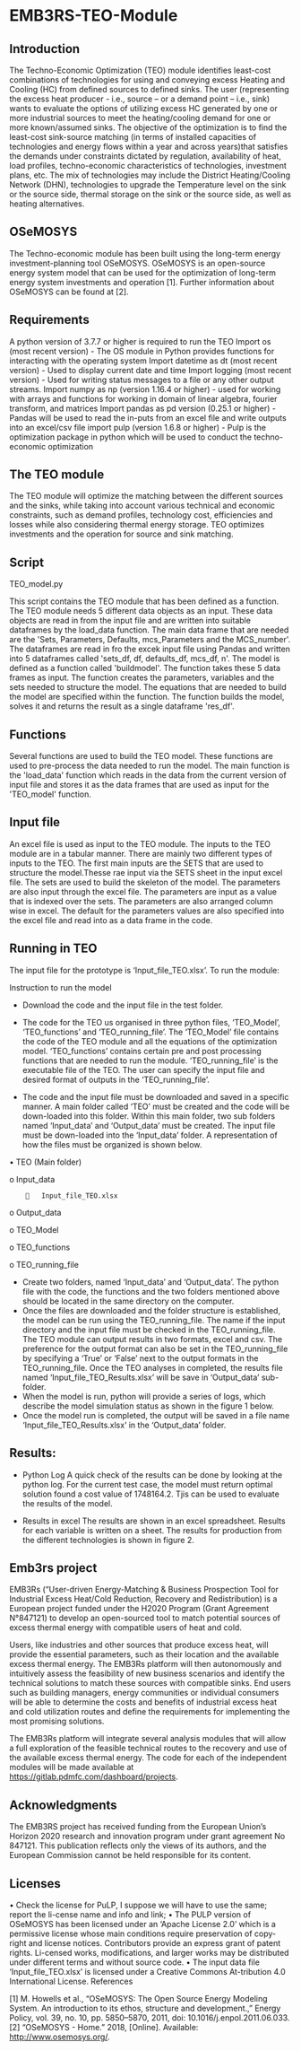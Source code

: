 # EMB3RS-TEO-Module

## Introduction
The Techno-Economic Optimization (TEO) module identifies least-cost combinations of technologies for using and conveying excess Heating and Cooling (HC) from defined sources to defined sinks. The user (representing the excess heat producer - i.e., source – or a demand point – i.e., sink) wants to evaluate the options of utilizing excess HC generated by one or more industrial sources to meet the heating/cooling demand for one or more known/assumed sinks. The objective of the optimization is to find the least-cost sink-source matching (in terms of installed capacities of technologies and energy flows within a year and across years)that satisfies the demands under constraints dictated by regulation, availability of heat, load profiles, techno-economic characteristics of technologies, investment plans, etc. The mix of technologies may include the District Heating/Cooling Network (DHN), technologies to upgrade the Temperature level on the sink or the source side, thermal storage on the sink or the source side, as well as heating alternatives. 

## OSeMOSYS

The Techno-economic module has been built using the long-term energy investment-planning tool OSeMOSYS. OSeMOSYS is an open-source energy system model that can be used for the optimization of long-term energy system investments and operation [1]. Further information about OSeMOSYS can be found at [2]. 

## Requirements
A python version of 3.7.7 or higher is required to run the TEO
Import os (most recent version) - The OS module in Python provides functions for interacting with the operating system
Import datetime as dt (most recent version) - Used to display current date and time
Import logging (most recent version)  - Used for writing status messages to a file or any other output streams.
Import numpy as np (version  1.16.4 or higher) - used for working with arrays and functions for working in domain of linear algebra, fourier transform, and matrices
Import pandas as pd version  (0.25.1 or higher) - Pandas will be used to read the in-puts from an excel file and write outputs into an excel/csv file
import pulp (version 1.6.8 or higher) - Pulp is the optimization package in python which will be used to conduct the techno-economic optimization

## The TEO module 

The TEO module will optimize the matching between the different sources and the sinks, while taking into account various technical and economic constraints, such as demand profiles, technology cost, efficiencies and losses while also considering thermal energy storage. TEO optimizes investments and the operation for source and sink matching. 

## Script
TEO_model.py

This script contains the TEO module that has been defined as a function. The TEO module needs 5 different data objects as an input. These data objects are read in from the input file and are written into suitable dataframes by the load_data function. The main data frame that are needed are the 'Sets, Parameters, Defaults, mcs_Parameters and the MCS_number'. The dataframes are read in fro the excek input file using Pandas and written into 5 dataframes called 'sets_df, df, defaults_df, mcs_df, n'. The model is defined as a function called 'buildmodel'. The function takes these 5 data frames as input. The function creates the parameters, variables and the sets needed to structure the model. The equations that are needed to build the model are specified within the function. The function builds the model, solves it and returns the result as a single dataframe 'res_df'.

## Functions
Several functions are used to build the TEO model. These functions are used to pre-process the data needed to run the model. The main function is the 'load_data' function which reads in the data from the current version of input file and stores it as the data frames that are used as input for the 'TEO_model' function. 

## Input file

An excel file is used as input to the TEO module. The inputs to the TEO module are in a tabular manner. There are mainly two different types of inputs to the TEO. The first main inputs are the SETS that are used to structure the model.Thesse rae input via the SETS sheet in the input excel file. The sets are used to build the skeleton of the model. The parameters are also input through the excel file. The parameters are input as a value that is indexed over the sets. The parameters are also arranged column wise in excel. The default for the parameters values are also specified into the excel file and read into as a data frame in the code. 

## Running in TEO

The input file for the prototype is ‘Input_file_TEO.xlsx’. To run the module:

Instruction to run the model
- Download the code and the input file in the test folder. 
- The code for the TEO us organised in three python files, ‘TEO_Model’, ‘TEO_functions’ and ‘TEO_running_file’. The ‘TEO_Model’ file contains the code of the TEO module and all   the equations of the optimization model. ‘TEO_functions’ contains certain pre and post processing functions that are needed to run the module. ‘TEO_running_file’ is the         executable file of the TEO. The user can specify the input file and desired format of outputs in the ‘TEO_running_file’.

- The code and the input file must be downloaded and saved in a specific manner. A main folder called ‘TEO’ must be created and the code will be down-loaded into this folder. Within this main folder, two sub folders named ‘Input_data’ and ‘Output_data’ must be created. The input file must be down-loaded into the ‘Input_data’ folder. A representation of how the files must be organized is shown below. 

•	TEO (Main folder) 

   o Input_data 
  
        	Input_file_TEO.xlsx 
        
   o Output_data 
  
   o TEO_Model
  
   o TEO_functions
   
   o TEO_running_file

- Create two folders, named ‘Input_data’ and ‘Output_data’. The python file with the code, the functions and the two folders mentioned above should be located in the same directory on the computer. 
- Once the files are downloaded and the folder structure is established, the model can be run using the TEO_running_file. The name if the input directory and the input file must   be checked in the TEO_running_file. The TEO module can output results in two formats, excel and csv. The preference for the output format can also be set in the               TEO_running_file by specifying a ‘True’ or ‘False’ next to the output formats in the TEO_running_file. Once the TEO analyses in completed, the results file named  ‘Input_file_TEO_Results.xlsx’ will be save in ‘Output_data’ sub-folder.
- When the model is run, python will provide a series of logs, which describe the model simulation status as shown in the figure 1 below. 
- Once the model run is completed, the output will be saved in a file name ‘Input_file_TEO_Results.xlsx’ in the ‘Output_data’ folder.
 
## Results:

- Python Log
A quick check of the results can be done by looking at the python log. For the current test case, the model must return optimal solution found a cost value of 1748164.2. Tjis can be used to evaluate the results of the model. 
 
- Results in excel
The results are shown in an excel spreadsheet. Results for each variable is written on a sheet. The results for production from the different technologies is shown in figure 2.

## Emb3rs project

EMB3Rs (“User-driven Energy-Matching & Business Prospection Tool for Industrial Excess Heat/Cold Reduction, Recovery and Redistribution) is a European project funded under the H2020 Program (Grant Agreement N°847121) to develop an open-sourced tool to match potential sources of excess thermal energy with compatible users of heat and cold.

Users, like industries and other sources that produce excess heat, will provide the essential parameters, such as their location and the available excess thermal energy. The EMB3Rs platform will then autonomously and intuitively assess the feasibility of new business scenarios and identify the technical solutions to match these sources with compatible sinks. End users such as building managers, energy communities or individual consumers will be able to determine the costs and benefits of industrial excess heat and cold utilization routes and define the requirements for implementing the most promising solutions. 

The EMB3Rs platform will integrate several analysis modules that will allow a full exploration of the feasible technical routes to the recovery and use of the available excess thermal energy. The code for each of the independent modules will be made available at https://gitlab.pdmfc.com/dashboard/projects.


## Acknowledgments

The EMB3RS project has received funding from the European Union’s Horizon 2020 research and innovation program under grant agreement No 847121. This publication reflects only the views of its authors, and the European Commission cannot be held responsible for its content.

## Licenses

•	Check the license for PuLP, I suppose we will have to use the same; report the li-cense name and info and link;
•	The PULP version of OSeMOSYS has been licensed under an ‘Apache License 2.0’ which is a permissive license whose main conditions require preservation of copy-right and license notices. Contributors provide an express grant of patent rights. Li-censed works, modifications, and larger works may be distributed under different terms and without source code.
•	The input data file ‘Input_file_TEO.xlsx’ is licensed under a Creative Commons At-tribution 4.0 International License.
References

[1]	M. Howells et al., “OSeMOSYS: The Open Source Energy Modeling System. An introduction to its ethos, structure and development.,” Energy Policy, vol. 39, no. 10, pp. 5850–5870, 2011, doi: 10.1016/j.enpol.2011.06.033.
[2]	“OSeMOSYS - Home.” 2018, [Online]. Available: http://www.osemosys.org/.

